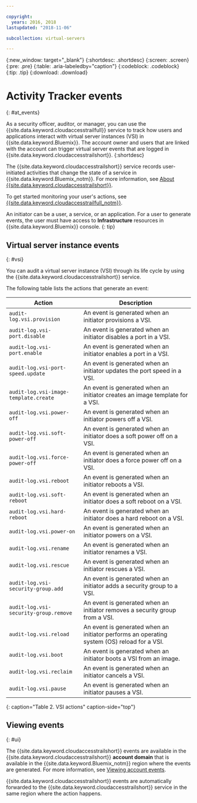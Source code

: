 ```yaml
---

copyright:
  years: 2016, 2018
lastupdated: "2018-11-06"

subcollection: virtual-servers

---
```


{:new_window: target="_blank"}
{:shortdesc: .shortdesc}
{:screen: .screen}
{:pre: .pre}
{:table: .aria-labeledby="caption"}
{:codeblock: .codeblock}
{:tip: .tip}
{:download: .download}


# Activity Tracker events
{: #at_events}

As a security officer, auditor, or manager, you can use the {{site.data.keyword.cloudaccesstrailfull}} service to track how users and
applications interact with virtual server instances (VSI) in {{site.data.keyword.Bluemix}}. The account owner and users that are linked
with the account can trigger virtual server events that are logged in {{site.data.keyword.cloudaccesstrailshort}}.
{:shortdesc}

The {{site.data.keyword.cloudaccesstrailshort}} service records user-initiated activities that change the state of a service in
{{site.data.keyword.Bluemix_notm}}. For more information, see
[About {{site.data.keyword.cloudaccesstrailshort}}](/docs/services/cloud-activity-tracker?topic=cloud-activity-tracker-activity_tracker_ov#activity_tracker_ov ).

To get started monitoring your user's actions, see
[{{site.data.keyword.cloudaccesstrailfull_notm}}](/docs/services/cloud-activity-tracker?topic=cloud-activity-tracker-getting-started-with-cla#getting-started-with-cla).

An initiator can be a user, a service, or an application. For a user to generate events, the user must have access to **Infrastructure** resources in {{site.data.keyword.Bluemix}} console.
{: tip}

## Virtual server instance events
{: #vsi}

You can audit a virtual server instance (VSI) through its life cycle by using the {{site.data.keyword.cloudaccesstrailshort}} service.

The following table lists the actions that generate an event:

| Action | Description |
|----------|---------|
| `audit-log.vsi.provision`             | An event is generated when an initiator provisions a VSI.  |
| `audit-log.vsi-port.disable`          | An event is generated when an initiator disables a port in a VSI. |
| `audit-log.vsi-port.enable`           | An event is generated when an initiator enables a port in a VSI. |
| `audit-log.vsi-port-speed.update`     | An event is generated when an initiator updates the port speed in a VSI. |
| `audit-log.vsi-image-template.create` | An event is generated when an initiator creates an image template for a VSI.  |
| `audit-log.vsi.power-off`             | An event is generated when an initiator powers off a VSI.  |
| `audit-log.vsi.soft-power-off`        | An event is generated when an initiator does a soft power off on a VSI. |
| `audit-log.vsi.force-power-off`       | An event is generated when an initiator does a force power off on a VSI. |
| `audit-log.vsi.reboot`                | An event is generated when an initiator reboots a VSI. |
| `audit-log.vsi.soft-reboot`           | An event is generated when an initiator does a soft reboot on a VSI. |
| `audit-log.vsi.hard-reboot`           | An event is generated when an initiator does a hard reboot on a VSI. |
| `audit-log.vsi.power-on`              | An event is generated when an initiator powers on a VSI. |
| `audit-log.vsi.rename`                | An event is generated when an initiator renames a VSI. |
| `audit-log.vsi.rescue`                | An event is generated when an initiator rescues a VSI. |
| `audit-log.vsi-security-group.add`    | An event is generated when an initiator adds a security group to a VSI. |
| `audit-log.vsi-security-group.remove` | An event is generated when an initiator removes a security group from a VSI. |
| `audit-log.vsi.reload`                | An event is generated when an initiator performs an operating system (OS) reload for a VSI. |
| `audit-log.vsi.boot`                  | An event is generated when an initiator boots a VSI from an image. |
| `audit-log.vsi.reclaim`               | An event is generated when an initiator cancels a VSI. |
| `audit-log.vsi.pause`                 | An event is generated when an initiator pauses a VSI. |
{: caption="Table 2. VSI actions" caption-side="top"}



## Viewing events
{: #ui}

The {{site.data.keyword.cloudaccesstrailshort}} events are available in the {{site.data.keyword.cloudaccesstrailshort}} **account domain** that
is available in the {{site.data.keyword.Bluemix_notm}} region where the events are generated. For more information, see [Viewing account
events](/docs/services/cloud-activity-tracker/how-to/manage-events-ui?topic=cloud-activity-tracker-view_acc_events#account_events).

{{site.data.keyword.cloudaccesstrailshort}} events are automatically forwarded to the {{site.data.keyword.cloudaccesstrailshort}} service
in the same region where the action happens.
